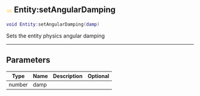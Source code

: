 ## ![shared](.gitbook/assets/shared.png) Entity:setAngularDamping


```lua
void Entity:setAngularDamping(damp)
```

Sets the entity physics angular damping


------
## Parameters

| Type   | Name | Description              | Optional |
| ------ | ---- | ------------------------ | -------: |
| number | damp |  |  |


